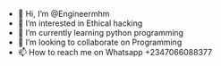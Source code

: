 - 👋 Hi, I’m @Engineermhm
- 👀 I’m interested in Ethical hacking
- 🌱 I’m currently learning python programming
- 💞️ I’m looking to collaborate on Programming
- 📫 How to reach me on Whatsapp +2347066088377

<!---
Engineermhm/Engineermhm is a ✨ special ✨ repository because its `README.md` (this file) appears on your GitHub profile.
You can click the Preview link to take a look at your changes.
--->
